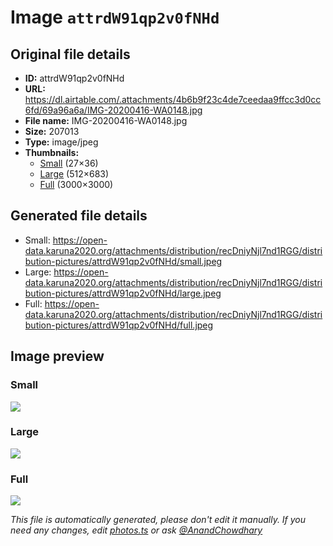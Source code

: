 # Image `attrdW91qp2v0fNHd`

## Original file details

- **ID:** attrdW91qp2v0fNHd
- **URL:** https://dl.airtable.com/.attachments/4b6b9f23c4de7ceedaa9ffcc3d0cc6fd/69a96a6a/IMG-20200416-WA0148.jpg
- **File name:** IMG-20200416-WA0148.jpg
- **Size:** 207013
- **Type:** image/jpeg
- **Thumbnails:**
  - [Small](https://dl.airtable.com/.attachmentThumbnails/a1e3d81f227bd55f1840cce0b5e84012/eef52900) (27×36)
  - [Large](https://dl.airtable.com/.attachmentThumbnails/be2305b5c72c78e56265dc8b948a73f3/d7359140) (512×683)
  - [Full](https://dl.airtable.com/.attachmentThumbnails/844695b81881f6e064ee6f8b10afd278/16d5d7e7) (3000×3000)

## Generated file details

- Small: https://open-data.karuna2020.org/attachments/distribution/recDniyNjl7nd1RGG/distribution-pictures/attrdW91qp2v0fNHd/small.jpeg
- Large: https://open-data.karuna2020.org/attachments/distribution/recDniyNjl7nd1RGG/distribution-pictures/attrdW91qp2v0fNHd/large.jpeg
- Full: https://open-data.karuna2020.org/attachments/distribution/recDniyNjl7nd1RGG/distribution-pictures/attrdW91qp2v0fNHd/full.jpeg

## Image preview

### Small

![](https://open-data.karuna2020.org/attachments/distribution/recDniyNjl7nd1RGG/distribution-pictures/attrdW91qp2v0fNHd/small.jpeg)

### Large

![](https://open-data.karuna2020.org/attachments/distribution/recDniyNjl7nd1RGG/distribution-pictures/attrdW91qp2v0fNHd/large.jpeg)

### Full

![](https://open-data.karuna2020.org/attachments/distribution/recDniyNjl7nd1RGG/distribution-pictures/attrdW91qp2v0fNHd/full.jpeg)

_This file is automatically generated, please don't edit it manually. If you need any changes, edit [photos.ts](/photos.ts) or ask [@AnandChowdhary](https://github.com/AnandChowdhary)_
